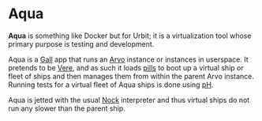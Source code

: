 # Aqua

**Aqua** is something like Docker but for Urbit; it is a virtualization tool whose primary purpose is testing and development.

Aqua is a [Gall](gall.md) app that runs an [Arvo](arvo.md) instance or instances in userspace. It pretends to be [Vere](vere.md), and as such it loads [pills](pill.md) to boot up a virtual ship or fleet of ships and then manages them from within the parent Arvo instance. Running tests for a virtual fleet of Aqua ships is done using [pH](ph.md).

Aqua is jetted with the usual [Nock](nock.md) interpreter and thus virtual ships do not run any slower than the parent ship.
